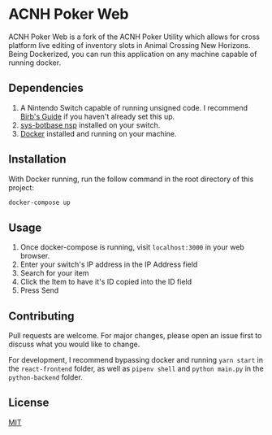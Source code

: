 # ACNH Poker Web

ACNH Poker Web is a fork of the ACNH Poker Utility which allows for cross platform live editing of inventory slots in Animal Crossing New Horizons. Being Dockerized, you can run this application on any machine capable of running docker. 

## Dependencies
1. A Nintendo Switch capable of running unsigned code. I recommend [Birb's Guide](https://birbchirp.gitbook.io/switchguide/) if you haven't already set this up.
2. [sys-botbase nsp](https://github.com/olliz0r/sys-botbase) installed on your switch.
3. [Docker](https://www.docker.com/products/docker-desktop) installed and running on your machine.

## Installation

With Docker running, run the follow command in the root directory of this project:


```bash
docker-compose up
```

## Usage
1. Once docker-compose is running, visit `localhost:3000` in your web browser.
2. Enter your switch's IP address in the IP Address field
3. Search for your item
4. Click the Item to have it's ID copied into the ID field
5. Press Send

## Contributing
Pull requests are welcome. For major changes, please open an issue first to discuss what you would like to change. 

For development, I recommend bypassing docker and running `yarn start` in the `react-frontend` folder, as well as `pipenv shell` and `python main.py` in the `python-backend` folder.

## License
[MIT](https://choosealicense.com/licenses/mit/)